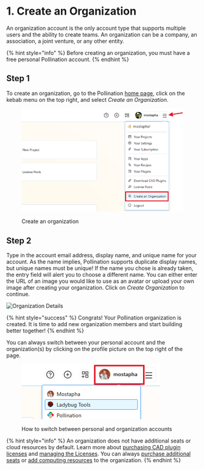# 1. Create an Organization

An organization account is the only account type that supports multiple users and the ability to create teams. An organization can be a company, an association, a joint venture, or any other entity.

{% hint style="info" %}
Before creating an organization, you must have a free personal Pollination account.
{% endhint %}

## Step 1

To create an organization, go to the Pollination [home page](https://app.pollination.solutions), click on the kebab menu on the top right, and select _Create an Organization_.

<figure><img src="../../.gitbook/assets/image.png" alt=""><figcaption><p>Create an organization</p></figcaption></figure>

## Step 2

Type in the account email address, display name, and unique name for your account. As the name implies, Pollination supports duplicate display names, but unique names must be unique! If the name you chose is already taken, the entry field will alert you to choose a different name. You can either enter the URL of an image you would like to use as an avatar or upload your own image after creating your organization. Click on _Create Organization_ to continue.

![Organization Details](<../../.gitbook/assets/image (149) (1) (1).png>)

{% hint style="success" %}
Congrats! Your Pollination organization is created. It is time to add new organization members and start building better together!
{% endhint %}

You can always switch between your personal account and the organization(s) by clicking on the profile picture on the top right of the page.

<figure><img src="../../.gitbook/assets/image (2).png" alt=""><figcaption><p>How to switch between personal and organization accounts</p></figcaption></figure>

{% hint style="info" %}
An organization does not have additional seats or cloud resources by default. Learn more about [purchasing CAD plugin licenses](../../get-started/account-setup/purchase-and-manage-plugins.md) and [managing the Licenses](../../get-started/manage-license-pool.md). You can always [purchase additional seats](purchase-additional-seats.md) or [add computing resources](purchase-additional-compute-resources.md) to the organization.
{% endhint %}
